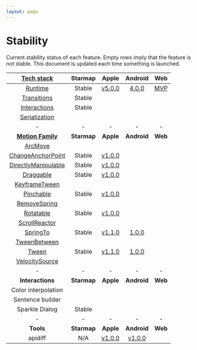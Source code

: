 ```yaml
---
layout: page
---
```


# Stability

Current stability status of each feature. Empty rows imply that the feature is not stable. This document is updated each time something is launched.

| [Tech stack](https://material-motion.github.io/material-motion/starmap/specifications/#tech-stack)    | Starmap | Apple | Android | Web |
|:-------------:|:-------:|:-----:|:-------:|:---:|
| [Runtime](https://material-motion.github.io/material-motion/starmap/specifications/runtime/)       | Stable | [v5.0.0](https://github.com/material-motion/material-motion-runtime-objc/releases/tag/v5.0.0) | [4.0.0](https://github.com/material-motion/material-motion-runtime-android/releases/tag/4.0.0) | [MVP](https://github.com/material-motion/material-motion-experiments-js/tree/develop/src) |
| [Transitions](https://material-motion.github.io/material-motion/starmap/specifications/interactions/transitions/)   | Stable | &nbsp; | &nbsp; | &nbsp; |
| [Interactions](https://material-motion.github.io/material-motion/starmap/specifications/interactions/)  | Stable | &nbsp; | &nbsp; | &nbsp; |
| [Serialization](https://material-motion.github.io/material-motion/starmap/specifications/serialization) | &nbsp; | &nbsp; | &nbsp; | &nbsp; |
| - | - | - | - | - |
| **[Motion Family](https://material-motion.github.io/material-motion/starmap/specifications/motion-family)**       | **Starmap** | **Apple**  | **Android** | **Web**    |
| [ArcMove](https://material-motion.github.io/material-motion/starmap/specifications/plans/ArcMove)            |  &nbsp; | &nbsp; |  &nbsp; | &nbsp; |
| [ChangeAnchorPoint](https://material-motion.github.io/material-motion/starmap/specifications/plans/ChangeAnchorPoint) |  Stable | [v1.0.0](https://github.com/material-motion/material-motion-family-direct-manipulation-swift/releases/tag/v1.0.0) |  &nbsp; | &nbsp; |
| [DirectlyManipulable](https://material-motion.github.io/material-motion/starmap/specifications/plans/DirectlyManipulable) |  Stable | [v1.0.0](https://github.com/material-motion/material-motion-family-direct-manipulation-swift/releases/tag/v1.0.0) |  &nbsp; | &nbsp; |
| [Draggable](https://material-motion.github.io/material-motion/starmap/specifications/plans/Draggable) |  Stable | [v1.0.0](https://github.com/material-motion/material-motion-family-direct-manipulation-swift/releases/tag/v1.0.0) |  &nbsp; | &nbsp; |
| [KeyframeTween](https://material-motion.github.io/material-motion/starmap/specifications/plans/KeyframeTween)      |  &nbsp; | &nbsp; |  &nbsp; | &nbsp; |
| [Pinchable](https://material-motion.github.io/material-motion/starmap/specifications/plans/Pinchable) |  Stable | [v1.0.0](https://github.com/material-motion/material-motion-family-direct-manipulation-swift/releases/tag/v1.0.0) |  &nbsp; | &nbsp; |
| [RemoveSpring](https://material-motion.github.io/material-motion/starmap/specifications/plans/RemoveSpring)        | &nbsp; | &nbsp; |  &nbsp; | &nbsp; |
| [Rotatable](https://material-motion.github.io/material-motion/starmap/specifications/plans/Rotatable) |  Stable | [v1.0.0](https://github.com/material-motion/material-motion-family-direct-manipulation-swift/releases/tag/v1.0.0) |  &nbsp; | &nbsp; |
| [ScrollReactor](https://material-motion.github.io/material-motion/starmap/specifications/plans/ScrollReactor)       | &nbsp; | &nbsp; | &nbsp; | &nbsp; |
| [SpringTo](https://material-motion.github.io/material-motion/starmap/specifications/plans/SpringTo) | Stable | [v1.1.0](https://github.com/material-motion/material-motion-family-pop-swift/releases/tag/v1.1.0) | [1.0.0](https://github.com/material-motion/material-motion-family-rebound-android/releases/tag/1.0.0) | &nbsp; |
| [TweenBetween](https://material-motion.github.io/material-motion/starmap/specifications/plans/TweenBetween)      |  &nbsp; | &nbsp; |  &nbsp; | &nbsp; |
| [Tween](https://material-motion.github.io/material-motion/starmap/specifications/plans/Tween)               |  Stable | [v1.1.0](https://github.com/material-motion/material-motion-family-coreanimation-swift/releases/tag/v1.1.0) |  [1.0.0](https://github.com/material-motion/material-motion-family-tween-android/releases/tag/1.0.0) | &nbsp; |
| [VelocitySource](https://material-motion.github.io/material-motion/starmap/specifications/plans/VelocitySource)      | &nbsp; | &nbsp; |  &nbsp; | &nbsp; |
| - | - | - | - | - |
| **Interactions** | **Starmap** | **Apple** | **Android** | **Web** |
|  Color interpolation | &nbsp; | &nbsp; |  &nbsp; | &nbsp; |
|  Sentence builder | &nbsp; | &nbsp; |  &nbsp; | &nbsp; |
|  Sparkle Dialog | Stable | &nbsp; |  &nbsp; | &nbsp; |
| - | - | - | - | - |
| **Tools** | **Starmap** | **Apple** | **Android** | **Web** |
|  apidiff | N/A | [v1.0.0](https://github.com/material-motion/material-motion-apidiff/releases/tag/v1.0.0) | [v1.0.0](https://github.com/material-motion/material-motion-apidiff/releases/tag/v1.0.0) | &nbsp; |
